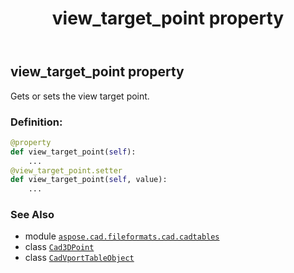 ﻿---
title: view_target_point property
second_title: Aspose.CAD for Python via .NET API References
description: 
type: docs
weight: 620
url: /python-net/aspose.cad.fileformats.cad.cadtables/cadvporttableobject/view_target_point/
is_root: false
---

## view_target_point property


Gets or sets the view target point.
### Definition:
```python
@property
def view_target_point(self):
    ...
@view_target_point.setter
def view_target_point(self, value):
    ...
```

### See Also
* module [`aspose.cad.fileformats.cad.cadtables`](../../)
* class [`Cad3DPoint`](/cad/python-net/aspose.cad.fileformats.cad.cadobjects/cad3dpoint)
* class [`CadVportTableObject`](/cad/python-net/aspose.cad.fileformats.cad.cadtables/cadvporttableobject)
